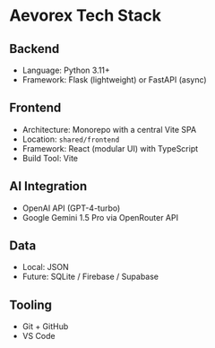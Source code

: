 # Aevorex Tech Stack

## Backend
- Language: Python 3.11+
- Framework: Flask (lightweight) or FastAPI (async)

## Frontend
- Architecture: Monorepo with a central Vite SPA
- Location: `shared/frontend`
- Framework: React (modular UI) with TypeScript
- Build Tool: Vite

## AI Integration
- OpenAI API (GPT-4-turbo)
- Google Gemini 1.5 Pro via OpenRouter API

## Data
- Local: JSON
- Future: SQLite / Firebase / Supabase

## Tooling
- Git + GitHub
- VS Code